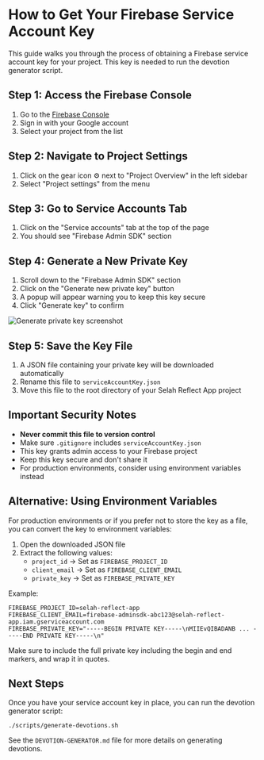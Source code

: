 # How to Get Your Firebase Service Account Key

This guide walks you through the process of obtaining a Firebase service account key for your project. This key is needed to run the devotion generator script.

## Step 1: Access the Firebase Console

1. Go to the [Firebase Console](https://console.firebase.google.com/)
2. Sign in with your Google account
3. Select your project from the list

## Step 2: Navigate to Project Settings

1. Click on the gear icon ⚙️ next to "Project Overview" in the left sidebar
2. Select "Project settings" from the menu

## Step 3: Go to Service Accounts Tab

1. Click on the "Service accounts" tab at the top of the page
2. You should see "Firebase Admin SDK" section

## Step 4: Generate a New Private Key

1. Scroll down to the "Firebase Admin SDK" section
2. Click on the "Generate new private key" button
3. A popup will appear warning you to keep this key secure
4. Click "Generate key" to confirm

![Generate private key screenshot](https://firebasestorage.googleapis.com/v0/b/firebase-docs.appspot.com/o/images%2Fservice-accounts%2Fgenerate-new-private-key-button.png?alt=media&token=e321a63f-79c0-4e5a-a557-a49fbce3c4c4)

## Step 5: Save the Key File

1. A JSON file containing your private key will be downloaded automatically
2. Rename this file to `serviceAccountKey.json`
3. Move this file to the root directory of your Selah Reflect App project

## Important Security Notes

- **Never commit this file to version control**
- Make sure `.gitignore` includes `serviceAccountKey.json`
- This key grants admin access to your Firebase project
- Keep this key secure and don't share it
- For production environments, consider using environment variables instead

## Alternative: Using Environment Variables

For production environments or if you prefer not to store the key as a file, you can convert the key to environment variables:

1. Open the downloaded JSON file
2. Extract the following values:
   - `project_id` → Set as `FIREBASE_PROJECT_ID`
   - `client_email` → Set as `FIREBASE_CLIENT_EMAIL`
   - `private_key` → Set as `FIREBASE_PRIVATE_KEY`

Example:

```
FIREBASE_PROJECT_ID=selah-reflect-app
FIREBASE_CLIENT_EMAIL=firebase-adminsdk-abc123@selah-reflect-app.iam.gserviceaccount.com
FIREBASE_PRIVATE_KEY="-----BEGIN PRIVATE KEY-----\nMIIEvQIBADANB ... -----END PRIVATE KEY-----\n"
```

Make sure to include the full private key including the begin and end markers, and wrap it in quotes.

## Next Steps

Once you have your service account key in place, you can run the devotion generator script:

```
./scripts/generate-devotions.sh
```

See the `DEVOTION-GENERATOR.md` file for more details on generating devotions.
